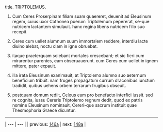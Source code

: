 title. TRIPTOLEMUS.



1. Cum Ceres Proserpinam filiam suam quaereret, deuenit ad Eleusinum regem, cuius uxor Cothonea puerum Triptolemum pepererat, se-que nutricem lactantem simulauit. hanc regina libens nutricem filio suo recepit.



2. Ceres cum uellet alumnum suum immortalem reddere, interdiu lacte diuino alebat, noctu clam in igne obruebat.



3. itaque praeterquam solebant mortales crescebant; et sic fieri cum mirarentur parentes, eam obseruauerunt. cum Ceres eum uellet in ignem mittere, pater expauit.



4. illa irata Eleusinum exanimauit, at Triptolemo alumno suo aeternum beneficium tribuit. nam fruges propagatum currum draconibus iunctum tradidit, quibus uehens orbem terrarum frugibus obseuit.



5. postquam domum rediit, Celeus eum pro benefacto interfici iussit. sed re cognita, iussu Cereris Triptolemo regnum dedit, quod ex patris nomine Eleusinum nominauit, Cereri-que sacrum instituit quae Thesmophoria Graece dicuntur.



---

| --- | --- |
| previous: [146a](../146a/) | next: [148a](../148a/) |